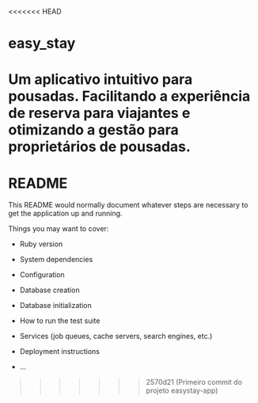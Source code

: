 <<<<<<< HEAD
# easy_stay
Um aplicativo intuitivo para pousadas. Facilitando a experiência de reserva para viajantes e otimizando a gestão para proprietários de pousadas.
=======
# README

This README would normally document whatever steps are necessary to get the
application up and running.

Things you may want to cover:

* Ruby version

* System dependencies

* Configuration

* Database creation

* Database initialization

* How to run the test suite

* Services (job queues, cache servers, search engines, etc.)

* Deployment instructions

* ...
>>>>>>> 2570d21 (Primeiro commit do projeto easystay-app)
